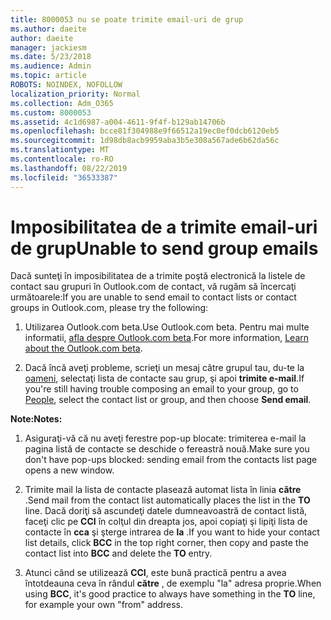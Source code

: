 ```yaml
---
title: 8000053 nu se poate trimite email-uri de grup
ms.author: daeite
author: daeite
manager: jackiesm
ms.date: 5/23/2018
ms.audience: Admin
ms.topic: article
ROBOTS: NOINDEX, NOFOLLOW
localization_priority: Normal
ms.collection: Adm_O365
ms.custom: 8000053
ms.assetid: 4c1d6987-a004-4611-9f4f-b129ab14706b
ms.openlocfilehash: bcce81f304988e9f66512a19ec0ef0dcb6120eb5
ms.sourcegitcommit: 1d98db8acb9959aba3b5e308a567ade6b62da56c
ms.translationtype: MT
ms.contentlocale: ro-RO
ms.lasthandoff: 08/22/2019
ms.locfileid: "36533387"
---
```

# <a name="unable-to-send-group-emails"></a><span data-ttu-id="d27cc-102">Imposibilitatea de a trimite email-uri de grup</span><span class="sxs-lookup"><span data-stu-id="d27cc-102">Unable to send group emails</span></span>

<span data-ttu-id="d27cc-103">Dacă sunteţi în imposibilitatea de a trimite poştă electronică la listele de contact sau grupuri în Outlook.com de contact, vă rugăm să încercaţi următoarele:</span><span class="sxs-lookup"><span data-stu-id="d27cc-103">If you are unable to send email to contact lists or contact groups in Outlook.com, please try the following:</span></span>
  
1. <span data-ttu-id="d27cc-104">Utilizarea Outlook.com beta.</span><span class="sxs-lookup"><span data-stu-id="d27cc-104">Use Outlook.com beta.</span></span> <span data-ttu-id="d27cc-105">Pentru mai multe informatii, [afla despre Outlook.com beta](https://support.office.com/article/e2261c7f-d413-4084-8f22-21282f42d8cf).</span><span class="sxs-lookup"><span data-stu-id="d27cc-105">For more information, [Learn about the Outlook.com beta](https://support.office.com/article/e2261c7f-d413-4084-8f22-21282f42d8cf).</span></span>
    
2. <span data-ttu-id="d27cc-106">Dacă încă aveţi probleme, scrieţi un mesaj către grupul tau, du-te la [oameni](https://outlook.live.com/people/), selectaţi lista de contacte sau grup, şi apoi **trimite e-mail**.</span><span class="sxs-lookup"><span data-stu-id="d27cc-106">If you're still having trouble composing an email to your group, go to [People](https://outlook.live.com/people/), select the contact list or group, and then choose **Send email**.</span></span>
    
 <span data-ttu-id="d27cc-107">**Note:**</span><span class="sxs-lookup"><span data-stu-id="d27cc-107">**Notes:**</span></span>
  
1. <span data-ttu-id="d27cc-108">Asiguraţi-vă că nu aveţi ferestre pop-up blocate: trimiterea e-mail la pagina listă de contacte se deschide o fereastră nouă.</span><span class="sxs-lookup"><span data-stu-id="d27cc-108">Make sure you don't have pop-ups blocked: sending email from the contacts list page opens a new window.</span></span>
    
2. <span data-ttu-id="d27cc-109">Trimite mail la lista de contacte plasează automat lista în linia **către** .</span><span class="sxs-lookup"><span data-stu-id="d27cc-109">Send mail from the contact list automatically places the list in the **TO** line.</span></span> <span data-ttu-id="d27cc-110">Dacă doriţi să ascundeţi datele dumneavoastră de contact listă, faceţi clic pe **CCI** în colţul din dreapta jos, apoi copiaţi şi lipiţi lista de contacte în **cca** şi şterge intrarea de **la** .</span><span class="sxs-lookup"><span data-stu-id="d27cc-110">If you want to hide your contact list details, click **BCC** in the top right corner, then copy and paste the contact list into **BCC** and delete the **TO** entry.</span></span> 
    
3. <span data-ttu-id="d27cc-111">Atunci când se utilizează **CCI**, este bună practică pentru a avea întotdeauna ceva în rândul **către** , de exemplu "la" adresa proprie.</span><span class="sxs-lookup"><span data-stu-id="d27cc-111">When using **BCC**, it's good practice to always have something in the **TO** line, for example your own "from" address.</span></span> 
    

